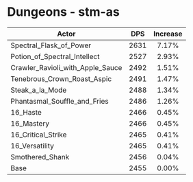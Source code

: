 # Dungeons - stm-as
| Actor | DPS | Increase |
|---|:---:|:---:|
|Spectral_Flask_of_Power|2631|7.17%|
|Potion_of_Spectral_Intellect|2527|2.93%|
|Crawler_Ravioli_with_Apple_Sauce|2492|1.51%|
|Tenebrous_Crown_Roast_Aspic|2491|1.47%|
|Steak_a_la_Mode|2488|1.34%|
|Phantasmal_Souffle_and_Fries|2486|1.26%|
|16_Haste|2466|0.45%|
|16_Mastery|2466|0.45%|
|16_Critical_Strike|2465|0.41%|
|16_Versatility|2465|0.41%|
|Smothered_Shank|2456|0.04%|
|Base|2455|0.00%|
